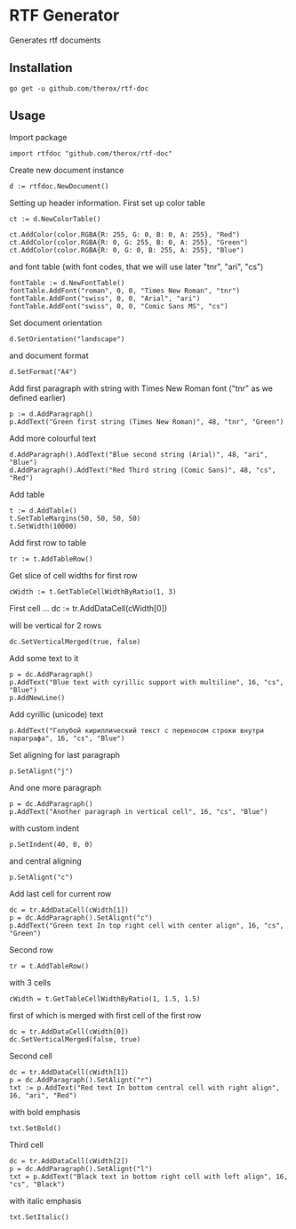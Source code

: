 # RTF Generator

Generates rtf documents

## Installation

``go get -u github.com/therox/rtf-doc``

## Usage

Import package

	import rtfdoc "github.com/therox/rtf-doc"

Create new document instance

    d := rtfdoc.NewDocument()

Setting up header information. First set up color table

	ct := d.NewColorTable()

	ct.AddColor(color.RGBA{R: 255, G: 0, B: 0, A: 255}, "Red")
	ct.AddColor(color.RGBA{R: 0, G: 255, B: 0, A: 255}, "Green")
	ct.AddColor(color.RGBA{R: 0, G: 0, B: 255, A: 255}, "Blue")

and font table (with font codes, that we will use later "tnr", "ari", "cs")

	fontTable := d.NewFontTable()
	fontTable.AddFont("roman", 0, 0, "Times New Roman", "tnr")
	fontTable.AddFont("swiss", 0, 0, "Arial", "ari")
	fontTable.AddFont("swiss", 0, 0, "Comic Sans MS", "cs")

Set document orientation

	d.SetOrientation("landscape")

and document format

    d.SetFormat("A4")
	
Add first paragraph with string with Times New Roman font ("tnr" as we defined earlier)

    p := d.AddParagraph()
	p.AddText("Green first string (Times New Roman)", 48, "tnr", "Green")

Add more colourful text

	d.AddParagraph().AddText("Blue second string (Arial)", 48, "ari", "Blue")	
    d.AddParagraph().AddText("Red Third string (Comic Sans)", 48, "cs", "Red")

Add table

	t := d.AddTable()
	t.SetTableMargins(50, 50, 50, 50)
	t.SetWidth(10000)

Add first row to table

	tr := t.AddTableRow()

Get slice of cell widths for first row

	cWidth := t.GetTableCellWidthByRatio(1, 3)

First cell ...
	dc := tr.AddDataCell(cWidth[0])

will be vertical for 2 rows

	dc.SetVerticalMerged(true, false)

Add some text to it

	p = dc.AddParagraph()
	p.AddText("Blue text with cyrillic support with multiline", 16, "cs", "Blue")
	p.AddNewLine()

Add cyrillic (unicode) text

	p.AddText("Голубой кириллический текст с переносом строки внутри параграфа", 16, "cs", "Blue")

Set aligning for last paragraph

	p.SetAlignt("j")

And one more paragraph

	p = dc.AddParagraph()
	p.AddText("Another paragraph in vertical cell", 16, "cs", "Blue")

 with custom indent

	p.SetIndent(40, 0, 0)

 and central aligning

	p.SetAlignt("c")

Add last cell for current row

	dc = tr.AddDataCell(cWidth[1])
	p = dc.AddParagraph().SetAlignt("c")
	p.AddText("Green text In top right cell with center align", 16, "cs", "Green")


Second row    

	tr = t.AddTableRow()

 with 3 cells

	cWidth = t.GetTableCellWidthByRatio(1, 1.5, 1.5)

 first of which is merged with first cell of the first row

	dc = tr.AddDataCell(cWidth[0])
	dc.SetVerticalMerged(false, true)

Second cell

	dc = tr.AddDataCell(cWidth[1])
	p = dc.AddParagraph().SetAlignt("r")
	txt := p.AddText("Red text In bottom central cell with right align", 16, "ari", "Red")

 with bold emphasis

	txt.SetBold()

Third cell

	dc = tr.AddDataCell(cWidth[2])
	p = dc.AddParagraph().SetAlignt("l")
	txt = p.AddText("Black text in bottom right cell with left align", 16, "cs", "Black")

 with italic emphasis
 
	txt.SetItalic()